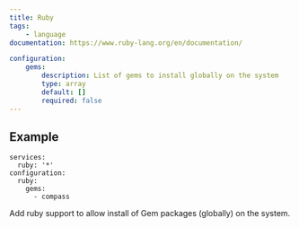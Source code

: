 ```yaml
---
title: Ruby
tags:
    - language
documentation: https://www.ruby-lang.org/en/documentation/

configuration: 
    gems:
        description: List of gems to install globally on the system
        type: array
        default: []
        required: false
---
```


## Example

    services:
      ruby: '*'
    configuration:
      ruby:
        gems:
          - compass

Add ruby support to allow install of Gem packages (globally) on the system.